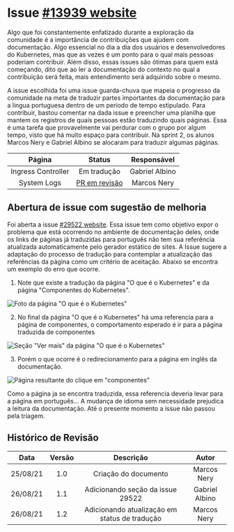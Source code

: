 # Issue [#13939 website](https://github.com/kubernetes/website/issues/13939)

Algo que foi constantemente enfatizado durante a exploração da comunidade é a importância de contribuições que ajudem com documentação. Algo essencial no dia a dia dos usuários e desenvolvedores do Kubernetes, mas que as vezes é um ponto para o qual mais pessoas poderiam contribuir.
Além disso, essas issues são ótimas para quem está começando, dito que ao ler a documentação do contexto no qual a contribuição será feita, mais entendimento será adquirido sobre o mesmo.

A issue escolhida foi uma issue guarda-chuva que mapeia o progresso da comunidade na meta de traduzir partes importantes da documentação para a lingua portuguesa dentro de um período de tempo estipulado. Para contribuir, bastou comentar na dada issue e preencher uma planilha que mantem os registros de quais pessoas estão traduzindo quais páginas. 
Essa é uma tarefa que provavelmente vai perdurar com o grupo por algum tempo, visto que há muito espaço para contribuir. Na sprint 2, os alunos Marcos Nery e Gabriel Albino se alocaram para traduzir algumas páginas.

|Página|Status|Responsável|
|:--:|:--:|:--:|
|Ingress Controller|Em tradução|Gabriel Albino|
|System Logs|[PR em revisão](https://github.com/kubernetes/website/pull/29555)|Marcos Nery|

## Abertura de issue com sugestão de melhoria
Foi aberta a issue [#29522 website](https://github.com/kubernetes/website/issues/29522).
Essa issue tem como objetivo expor o problema que está ocorrendo no ambiente de documentação deles, onde os links de páginas já traduzidas para português não tem sua referência atualizada automaticamente pelo gerador estático de sites. A Issue sugere a adaptação do processo de tradução para contemplar a atualização das referências da página como um critério de aceitação. Abaixo se encontra um exemplo do erro que ocorre.

1. Note que existe a tradução da página "O que é o Kubernetes" e da página "Componentes do Kubernetes".

![Foto da página "O que é o Kubernetes"](https://gces-kubernetes.github.io/Wiki/assets/sprint2/issue29522-1.png)

2. No final da página "O que é o Kubernetes" há uma referencia para a página de componentes, o comportamento esperado é ir para a página traduzida de componentes

![Seção "Ver mais" da página "O que é o Kubernetes"](https://gces-kubernetes.github.io/Wiki/assets/sprint2/issue29522-2.png)

3. Porém o que ocorre é o redirecionamento para a página em inglês da documentação.

![Página resultante do clique em "componentes"](https://gces-kubernetes.github.io/Wiki/assets/sprint2/issue29522-3.png)


Como a página ja se encontra traduzida, essa referencia deveria levar para a página em português... A mudança de idioma sem necessidade prejudica a leitura da documentação.
Até o presente momento a issue não passou pela triagem.

## Histórico de Revisão
|Data|Versão|Descrição|Autor|
|:--:|:--:|:--:|:--:|
|25/08/21|1.0|Criação do documento|Marcos Nery|
|26/08/21|1.1|Adicionando seção da issue 29522|Gabriel Albino|
|26/08/21|1.2|Adicionando atualização em status de tradução|Marcos Nery|
